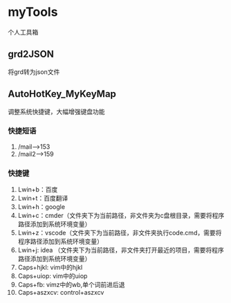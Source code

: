 # myTools
个人工具箱
## grd2JSON
将grd转为json文件
## AutoHotKey_MyKeyMap
调整系统快捷键，大幅增强键盘功能
### 快捷短语
1. /mail-->153
2. /mail2-->159
### 快捷键
1. Lwin+b：百度
2. Lwin+t：百度翻译
3. Lwin+h：google
4. Lwin+c：cmder（文件夹下为当前路径，非文件夹为c盘根目录，需要将程序路径添加到系统环境变量）
5. Lwin+z：vscode（文件夹下为当前路径，非文件夹执行code.cmd，需要将程序路径添加到系统环境变量）
6. Lwin+j: idea （文件夹下为当前路径，非文件夹打开最近的项目，需要将程序路径添加到系统环境变量）
7. Caps+hjkl: vim中的hjkl
8. Caps+uiop: vim中的uiop
9. Caps+fb: vimz中的wb,单个词前进后退
10. Caps+aszxcv: control+aszxcv